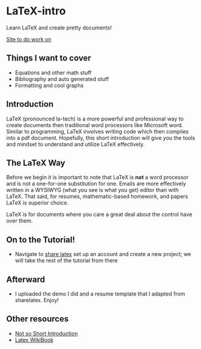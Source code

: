 LaTeX-intro
===========

Learn LaTeX and create pretty documents!

[Site to do work on](https://www.sharelatex.com/)

## Things I want to cover

* Equations and other math stuff
* Bibliography and auto generated stuff
* Formatting and cool graphs 


## Introduction

LaTeX (pronounced la-tech) is a more powerful and professional way to create documents then traditional word processors like Microsoft word. Similar to programming, LaTeX involves writing code which then compiles into a pdf document. Hopefully, this short introduction will give you the tools and mindset to understand and utilize LaTeX effectively.

## The LaTeX Way

Before we begin it is important to note that LaTeX is __not__ a word processor and is not a one-for-one substitution for one. Emails are more effectively written in a WYSIWYG (what you see is what you get) editor than with LaTeX. That said, for resumes, mathematic-based homework, and papers LaTeX is superior choice. 

LaTeX is for documents where you care a great deal about the control have over them.

## On to the Tutorial!
* Navigate to [share latex](https://www.sharelatex.com/) set up an account and create a new project; we will take the rest of the tutorial from there

## Afterward
* I uploaded the demo I did and a resume template that I adapted from sharelatex. Enjoy!


## Other resources
* [Not so Short Introduction](http://tobi.oetiker.ch/lshort/lshort.pdf)
* [Latex WikiBook](http://en.wikibooks.org/wiki/LaTeX)


